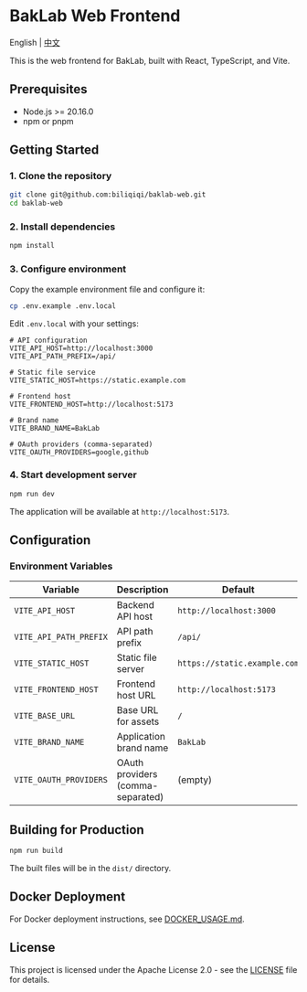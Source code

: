 # BakLab Web Frontend

English | [中文](README.zh.md)

This is the web frontend for BakLab, built with React, TypeScript, and Vite.

## Prerequisites

- Node.js >= 20.16.0
- npm or pnpm

## Getting Started

### 1. Clone the repository

```bash
git clone git@github.com:biliqiqi/baklab-web.git
cd baklab-web
```

### 2. Install dependencies

```bash
npm install
```

### 3. Configure environment

Copy the example environment file and configure it:

```bash
cp .env.example .env.local
```

Edit `.env.local` with your settings:

```env
# API configuration
VITE_API_HOST=http://localhost:3000
VITE_API_PATH_PREFIX=/api/

# Static file service
VITE_STATIC_HOST=https://static.example.com

# Frontend host
VITE_FRONTEND_HOST=http://localhost:5173

# Brand name
VITE_BRAND_NAME=BakLab

# OAuth providers (comma-separated)
VITE_OAUTH_PROVIDERS=google,github
```

### 4. Start development server

```bash
npm run dev
```

The application will be available at `http://localhost:5173`.

## Configuration

### Environment Variables

| Variable               | Description                       | Default                      |
| ---------------------- | --------------------------------- | ---------------------------- |
| `VITE_API_HOST`        | Backend API host                  | `http://localhost:3000`      |
| `VITE_API_PATH_PREFIX` | API path prefix                   | `/api/`                      |
| `VITE_STATIC_HOST`     | Static file server                | `https://static.example.com` |
| `VITE_FRONTEND_HOST`   | Frontend host URL                 | `http://localhost:5173`      |
| `VITE_BASE_URL`        | Base URL for assets               | `/`                          |
| `VITE_BRAND_NAME`      | Application brand name            | `BakLab`                     |
| `VITE_OAUTH_PROVIDERS` | OAuth providers (comma-separated) | (empty)                      |

## Building for Production

```bash
npm run build
```

The built files will be in the `dist/` directory.

## Docker Deployment

For Docker deployment instructions, see [DOCKER_USAGE.md](DOCKER_USAGE.md).

## License

This project is licensed under the Apache License 2.0 - see the [LICENSE](LICENSE) file for details.
